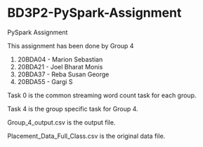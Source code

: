 # BD3P2-PySpark-Assignment
PySpark Assignment

This assignment has been done by Group 4
1. 20BDA04 - Marion Sebastian
2. 20BDA21 - Joel Bharat Monis
3. 20BDA37 - Reba Susan George
4. 20BDA55 - Gargi S

Task 0 is the common streaming word count task for each group.

Task 4 is the group specific task for Group 4.

Group_4_output.csv is the output file.

Placement_Data_Full_Class.csv is the original data file.

